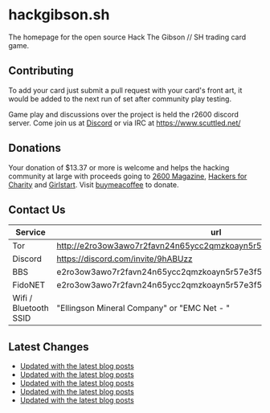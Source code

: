 # hackgibson.sh
The homepage for the open source Hack The Gibson // SH trading card game.


## Contributing

To add your card just submit a pull request with your card's front art, it would be added to the next run of set after community play testing.

Game play and discussions over the project is held the r2600 discord server. Come join us at [Discord](https://discord.com/invite/9hABUzz) or via IRC at https://www.scuttled.net/


## Donations

Your donation of $13.37 or more is welcome and helps the hacking community at large with proceeds going to [2600 Magazine](https://2600.com/), [Hackers for Charity](https://hackersforcharity.org) and [Girlstart](https://girlstart.org).  Visit [buymeacoffee](https://www.buymeacoffee.com/hackgibson.sh) to donate.


## Contact Us

Service | url
-|-
Tor | http://e2ro3ow3awo7r2favn24n65ycc2qmzkoayn5r57e3f56nvjwdcgg32ad.onion
Discord | https://discord.com/invite/9hABUzz
BBS | e2ro3ow3awo7r2favn24n65ycc2qmzkoayn5r57e3f56nvjwdcgg32ad.onion:23
FidoNET | e2ro3ow3awo7r2favn24n65ycc2qmzkoayn5r57e3f56nvjwdcgg32ad.onion:24554
Wifi / Bluetooth SSID | "Ellingson Mineral Company" or "EMC Net - <fidonet address>"

## Latest Changes
<!-- BLOG-POST-LIST:START -->
- [Updated with the latest blog posts](https://github.com/DFW2600/hackgibson.sh/commit/75be4b7f4292227958c8e90c728edce383ed602e)
- [Updated with the latest blog posts](https://github.com/DFW2600/hackgibson.sh/commit/62379d14bf2c68b5883c05919e0eec8c07ef52b2)
- [Updated with the latest blog posts](https://github.com/DFW2600/hackgibson.sh/commit/83b5997b4c3be29e50d2d7b08f74caae97b9fc6e)
- [Updated with the latest blog posts](https://github.com/DFW2600/hackgibson.sh/commit/893a7cd9b671436b4db9192ec65cf150d201ac5a)
- [Updated with the latest blog posts](https://github.com/DFW2600/hackgibson.sh/commit/7796f8770cfa1cb0682b22aa4887797e64afc296)
<!-- BLOG-POST-LIST:END -->
